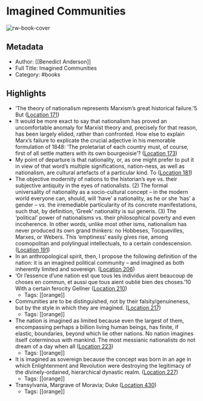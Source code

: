 # Imagined Communities

![rw-book-cover](https://images-na.ssl-images-amazon.com/images/I/61G-RcbzxNL._SL200_.jpg)

## Metadata
- Author: [[Benedict Anderson]]
- Full Title: Imagined Communities
- Category: #books

## Highlights
- ‘The theory of nationalism represents Marxism’s great historical failure.’5 But ([Location 171](https://readwise.io/to_kindle?action=open&asin=B004OA6KII&location=171))
- It would be more exact to say that nationalism has proved an uncomfortable anomaly for Marxist theory and, precisely for that reason, has been largely elided, rather than confronted. How else to explain Marx’s failure to explicate the crucial adjective in his memorable formulation of 1848: ‘The proletariat of each country must, of course, first of all settle matters with its own bourgeoisie’? ([Location 173](https://readwise.io/to_kindle?action=open&asin=B004OA6KII&location=173))
- My point of departure is that nationality, or, as one might prefer to put it in view of that word’s multiple significations, nation-ness, as well as nationalism, are cultural artefacts of a particular kind. To ([Location 181](https://readwise.io/to_kindle?action=open&asin=B004OA6KII&location=181))
- The objective modernity of nations to the historian’s eye vs. their subjective antiquity in the eyes of nationalists. (2) The formal universality of nationality as a socio-cultural concept – in the modern world everyone can, should, will ‘have’ a nationality, as he or she ‘has’ a gender – vs. the irremediable particularity of its concrete manifestations, such that, by definition, ‘Greek’ nationality is sui generis. (3) The ‘political’ power of nationalisms vs. their philosophical poverty and even incoherence. In other words, unlike most other isms, nationalism has never produced its own grand thinkers: no Hobbeses, Tocquevilles, Marxes, or Webers. This ‘emptiness’ easily gives rise, among cosmopolitan and polylingual intellectuals, to a certain condescension. ([Location 191](https://readwise.io/to_kindle?action=open&asin=B004OA6KII&location=191))
- In an anthropological spirit, then, I propose the following definition of the nation: it is an imagined political community – and imagined as both inherently limited and sovereign. ([Location 206](https://readwise.io/to_kindle?action=open&asin=B004OA6KII&location=206))
- ‘Or l’essence d’une nation est que tous les individus aient beaucoup de choses en commun, et aussi que tous aient oublié bien des choses.’10 With a certain ferocity Gellner ([Location 210](https://readwise.io/to_kindle?action=open&asin=B004OA6KII&location=210))
    - Tags: [[orange]] 
- Communities are to be distinguished, not by their falsity/genuineness, but by the style in which they are imagined. ([Location 217](https://readwise.io/to_kindle?action=open&asin=B004OA6KII&location=217))
    - Tags: [[orange]] 
- The nation is imagined as limited because even the largest of them, encompassing perhaps a billion living human beings, has finite, if elastic, boundaries, beyond which lie other nations. No nation imagines itself coterminous with mankind. The most messianic nationalists do not dream of a day when all ([Location 223](https://readwise.io/to_kindle?action=open&asin=B004OA6KII&location=223))
    - Tags: [[orange]] 
- It is imagined as sovereign because the concept was born in an age in which Enlightenment and Revolution were destroying the legitimacy of the divinely-ordained, hierarchical dynastic realm. ([Location 227](https://readwise.io/to_kindle?action=open&asin=B004OA6KII&location=227))
    - Tags: [[orange]] 
- Transylvania, Margrave of Moravia; Duke ([Location 430](https://readwise.io/to_kindle?action=open&asin=B004OA6KII&location=430))
    - Tags: [[orange]] 
